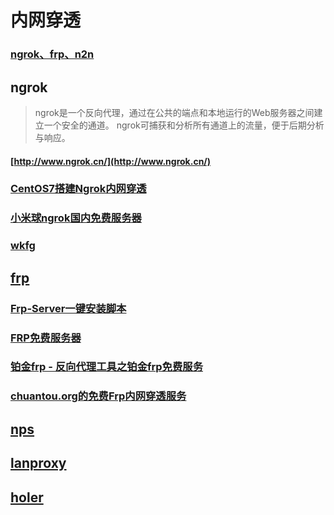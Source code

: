 # 内网穿透

### [ngrok、frp、n2n](http://www.lu8.win/)

## ngrok
> ngrok是一个反向代理，通过在公共的端点和本地运行的Web服务器之间建立一个安全的通道。
> ngrok可捕获和分析所有通道上的流量，便于后期分析与响应。

#### [http://www.ngrok.cn/](http://www.ngrok.cn/)


### [CentOS7搭建Ngrok内网穿透](http://xseven.me/2018/01/18/Ngrok%E5%86%85%E7%BD%91%E7%A9%BF%E9%80%8F.html)

### [小米球ngrok国内免费服务器](http://ngrok.ciqiuwl.cn/)

### [wkfg](https://wkfg.github.io/#download)


## [frp](https://github.com/fatedier/frp/blob/master/README_zh.md)

### [Frp-Server一键安装脚本](/Other/Frp.md)

### [FRP免费服务器](https://diannaobos.com/frp/)

### [铂金frp - 反向代理工具之铂金frp免费服务](https://bob.kim/frp)

### [chuantou.org的免费Frp内网穿透服务](http://www.chuantou.org/)



## [nps](https://github.com/cnlh/nps)

## [lanproxy](https://github.com/ffay/lanproxy)

## [holer](https://github.com/Wisdom-Projects/holer)